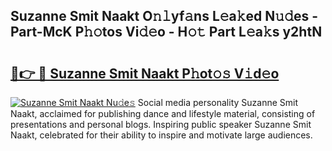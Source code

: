 ## Suzanne Smit Naakt O𝚗𝚕yf𝚊ns L𝚎a𝚔ed N𝚞𝚍es - Part-McK P𝚑𝚘tos Vi𝚍𝚎o - H𝚘𝚝 Part L𝚎a𝚔s y2htN

# <h2><a href="http://kf2ocx.oniu.top/?m=Suzanne+Smit+Naakt">🔗👉 🔴 Suzanne Smit Naakt P𝚑ot𝚘𝚜 V𝚒d𝚎o</a></h2>

[![Suzanne Smit Naakt Nu𝚍e𝚜](https://i.imgur.com/0qMVB7G.gif)](http://kf2ocx.oniu.top/?m=Suzanne+Smit+Naakt)
Social media personality Suzanne Smit Naakt, acclaimed for publishing dance and lifestyle material, consisting of presentations and personal blogs. Inspiring public speaker Suzanne Smit Naakt, celebrated for their ability to inspire and motivate large audiences.  

